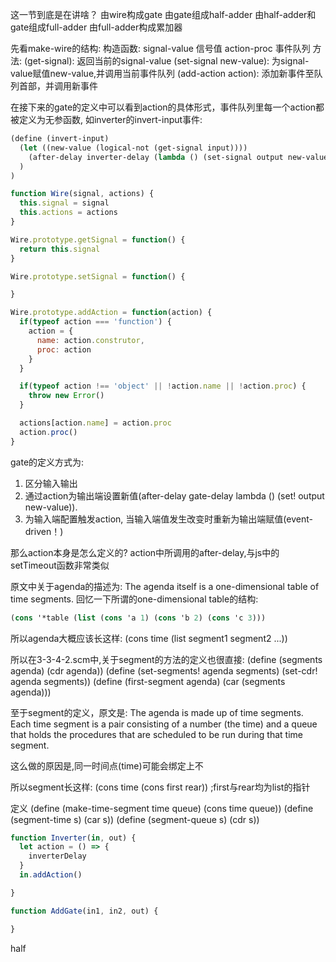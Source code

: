 这一节到底是在讲啥？
由wire构成gate
由gate组成half-adder
由half-adder和gate组成full-adder
由full-adder构成累加器

先看make-wire的结构:
  构造函数:
    signal-value 信号值
    action-proc 事件队列
  方法:
    (get-signal): 返回当前的signal-value
    (set-signal new-value): 为signal-value赋值new-value,并调用当前事件队列
    (add-action action): 添加新事件至队列首部，并调用新事件

在接下来的gate的定义中可以看到action的具体形式，事件队列里每一个action都被定义为无参函数,
如inverter的invert-input事件:
```scheme
(define (invert-input)
  (let ((new-value (logical-not (get-signal input))))
    (after-delay inverter-delay (lambda () (set-signal output new-value)))
  )
)
```

```js
function Wire(signal, actions) {
  this.signal = signal
  this.actions = actions
}

Wire.prototype.getSignal = function() {
  return this.signal
}

Wire.prototype.setSignal = function() {

}

Wire.prototype.addAction = function(action) {
  if(typeof action === 'function') {
    action = {
      name: action.construtor,
      proc: action
    }
  }

  if(typeof action !== 'object' || !action.name || !action.proc) {
    throw new Error()
  }

  actions[action.name] = action.proc
  action.proc()
}
```

gate的定义方式为:
1) 区分输入输出
2) 通过action为输出端设置新值(after-delay gate-delay lambda () (set! output new-value)).
3) 为输入端配置触发action, 当输入端值发生改变时重新为输出端赋值(event-driven！)

那么action本身是怎么定义的?
action中所调用的after-delay,与js中的setTimeout函数非常类似

原文中关于agenda的描述为: The agenda itself is a one-dimensional table of time segments.
回忆一下所谓的one-dimensional table的结构:

```scheme
(cons '*table (list (cons 'a 1) (cons 'b 2) (cons 'c 3)))
```
所以agenda大概应该长这样:
(cons time (list segment1 segment2 ...))

所以在3-3-4-2.scm中,关于segment的方法的定义也很直接:
(define (segments agenda) (cdr agenda))
(define (set-segments! agenda segments) (set-cdr! agenda segments))
(define (first-segment agenda) (car (segments agenda)))

至于segment的定义，原文是:
The agenda is made up of time segments.
Each time segment is a pair consisting of a number (the time) and a queue
that holds the procedures that are scheduled to be run during that time segment.

这么做的原因是,同一时间点(time)可能会绑定上不

所以segment长这样:
(cons time (cons first rear)) ;first与rear均为list的指针

定义
(define (make-time-segment time queue) (cons time queue))
(define (segment-time s) (car s))
(define (segment-queue s) (cdr s))

```js
function Inverter(in, out) {
  let action = () => {
    inverterDelay
  }
  in.addAction()

}

function AddGate(in1, in2, out) {

}
```

half
